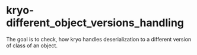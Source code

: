 kryo-different_object_versions_handling
=======================================

The goal is to check, how kryo handles deserialization to a different version of class of an object. 
